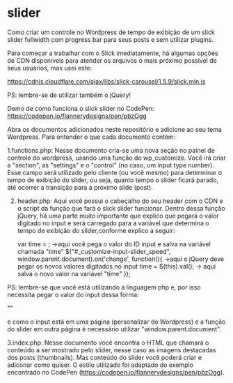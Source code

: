 # slider
Como criar um controle no Wordpress de tempo de exibição de um slick slider fullwidth com progress bar para seus posts e
sem utilizar plugins.

Para começar a trabalhar com o Slick imediatamente, há algumas opções de CDN disponíveis para atender os arquivos o mais próximo 
possível de seus usuários, mas usei este:

https://cdnjs.cloudflare.com/ajax/libs/slick-carousel/1.5.9/slick.min.js

PS: lembre-se de utilizar também o jQuery!
  <!--jQuery-->
  <script src="https://code.jquery.com/jquery-2.2.4.min.js"></script>
  <!--Slick Slider-->
  <script src="https://cdnjs.cloudflare.com/ajax/libs/slick-carousel/1.5.9/slick.min.js"></script>

Demo de como funciona o slick slider no CodePen:
https://codepen.io/flannerydesigns/pen/pbzOgg


Abra os documentos adicionados neste repositório e adicione ao seu tema Wordpress.
Para entender o que cada documento contém:

1.functions.php:
Nesse documento cria-se uma nova seção no painel de controle do wordpress, usando uma função do wp_customize. 
Você irá criar a "section", as "settings" e o "control" (no caso, um input type number).
Esse campo será utilizado pelo cliente (ou você mesmo) para determinar o tempo de exibição do slider, ou seja, 
quanto tempo o slider ficará parado, até ocorrer a transição para a próximo slide (post).

2. header.php: 
Aqui você possui o cabeçalho do seu header com o CDN e o script da função que fará o slick slider funcionar.
Dentro dessa função jQuery, há uma parte muito importante que explico que pegará o valor digitado no input e será carregado para a
variável que determina o tempo de exibição do slider,conforme explico a seguir:
       
    var time = <?= get_theme_mod('slider_speed') ?>; ->aqui você pega o valor do ID input e salva na variável chamada "time"
    $("#_customize-input-slider_speed", window.parent.document).on('change', function(){ ->aqui o jQuery deve pegar os novos valores digitados no input
      time = $(this).val(); -> aqui salva o novo valor na variável "time"
    });
    
PS: lembre-se que você está utilizando a linguagem php e, por isso necessita pegar o valor do input dessa forma: 

"<?= get_theme_mod('slider_speed') ?>"

e como o input está em uma página (personalizar do Wordpress) e a função do slider em outra página é necessário utilizar
"window.parent.document".

3.index.php:
Nesse documento você encontra o HTML que chamará o conteúdo a ser mostrado pelo slider, nesse caso as imagens destacadas dos posts (thumbnails). Mas conteúdo do slider você poderá criar e adiconar como quiser. O estilo utilizado foi adaptado do exemplo encontrado no CodePen (https://codepen.io/flannerydesigns/pen/pbzOgg).
    

 
